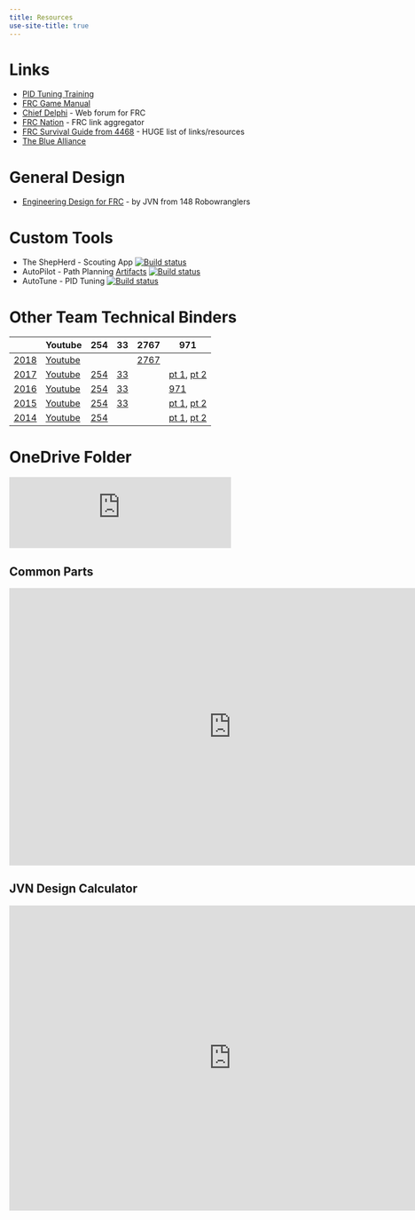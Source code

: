 ```yaml
---
title: Resources
use-site-title: true
---
```


# Links
- [PID Tuning Training](pid)
- [FRC Game Manual](https://www.firstinspires.org/resource-library/frc/competition-manual-qa-system)
- [Chief Delphi](http://www.chiefdelphi.com/) - Web forum for FRC
- [FRC Nation](http://www.frcnation.com/) - FRC link aggregator
- [FRC Survival Guide from 4468](http://fernbanklinks.com/wp-content/uploads/2017/07/FRCSurvivalGuide.pdf) - HUGE list of links/resources
- [The Blue Alliance](https://thebluealliance.com/)

# General Design
- [Engineering Design for FRC](http://people.clarkson.edu/~jcarroll/FIRST/Engineering_Design_Process_in_Competition_Robotics_-_PAPER.20091204.pdf) - by JVN from 148 Robowranglers

# Custom Tools
- The ShepHerd - Scouting App [![Build status](https://ci.appveyor.com/api/projects/status/6ey7i928gu4gjnhm?svg=true)](https://ci.appveyor.com/project/Poppeseed/theherdscouting)
- AutoPilot - Path Planning [Artifacts](https://ci.appveyor.com/project/Poppeseed/autopilot/build/artifacts) [![Build status](https://ci.appveyor.com/api/projects/status/iw8nreoe7rw7w3m6?svg=true)](https://ci.appveyor.com/project/Poppeseed/autopilot)
- AutoTune - PID Tuning [![Build status](https://ci.appveyor.com/api/projects/status/c89bk8wlv3hb1xrq?svg=true)](https://ci.appveyor.com/project/Poppeseed/autotune)

# Other Team Technical Binders

|      | Youtube | 254  | 33   | 2767 | 971  |
|------|---------|------|------|------|------|
| [2018](https://firstfrc.blob.core.windows.net/frc2018/Manual/2018FRCGameSeasonManual.pdf) | [Youtube](https://www.youtube.com/results?search_query=frc+2018+einstein)  |  |  | [2767](https://www.chiefdelphi.com/media/papers/download/5481) |  |
| [2017](https://firstfrc.blob.core.windows.net/frc2017/Manual/2017FRCGameSeasonManual.pdf) | [Youtube](https://www.youtube.com/results?search_query=frc+2017+einstein) |  [254](https://media.team254.com/2017/09/964207d8-technicalBinder2017.pdf) | [33](http://www.killerbees33.com/wp-content/uploads/2018/01/2017%20Design%20Binder.pdf) |  | [pt 1](http://frc971.org/files/2017-TechnicalDocumentation-971.pdf), [pt 2](http://frc971.org/files/2017-ControlsDocumentation-971.pdf) |
| [2016](https://firstfrc.blob.core.windows.net/frc2016manuals/GameManual/FRC-2016-game-manual.pdf) | [Youtube](https://www.youtube.com/results?search_query=frc+2016+einstein) | [254](https://media.team254.com/2016/05/97d107e6-technicalBinder2016.pdf) | [33](http://www.killerbees33.com/wp-content/uploads/2018/01/Design%20Binder%202016.pdf) |  | [971](http://frc971.org/files/2016-TechnicalDocumentation-971.pdf) |
| [2015](https://www.firstinspires.org/sites/default/files/uploads/resource_library/frc/game-and-season-info/archive/2015/GameManual20150407.pdf) | [Youtube](https://www.youtube.com/results?search_query=frc+2015+einstein) | [254](https://media.team254.com/resources/Team_254_Tech_Binder_2015.pdf) | [33](http://www.killerbees33.com/wp-content/uploads/2015/11/Design-Binder-2015.pdf) |  | [pt 1](http://frc971.org/files/2015-TechnicalDocumentation-971.pdf), [pt 2](http://frc971.org/files/2015-ControlsDocumentation-971.pdf) |
| [2014](https://www.firstinspires.org/sites/default/files/uploads/resource_library/frc/game-and-season-info/archive/2014/2014-game-manual.pdf) | [Youtube](https://www.youtube.com/results?search_query=frc+2014+einstein) | [254](https://www.team254.com/first/2014/) |  |  | [pt 1](http://frc971.org/files/2014-TechnicalDocumentation.pdf), [pt 2](http://frc971.org/files/2014-ControlsDocumentation.pdf) |

# OneDrive Folder
<iframe src="https://onedrive.live.com/embed?cid=2D88298C4282E29A&resid=2D88298C4282E29A%2128684&authkey=ANKlG9J_k2CF858" width="400" height="128" frameborder="0" scrolling="no"></iframe>

## Common Parts
<iframe width="800" height="500" frameborder="0" scrolling="no" src="https://onedrive.live.com/embed?resid=2D88298C4282E29A%2121710&authkey=%21AOsWN5yxClb8JDo&em=2&ActiveCell='Parts'!A1&Item=Parts&wdHideGridlines=True&wdDownloadButton=True&wdInConfigurator=True"></iframe>

## JVN Design Calculator
<iframe width="800" height="550" frameborder="0" scrolling="no" src="https://onedrive.live.com/embed?resid=2D88298C4282E29A%2121712&authkey=%21AIwZeArla4xVkCU&em=2&AllowTyping=True&ActiveCell='Custom%201-Speed%20Drive'!C5&wdHideGridlines=True&wdHideHeaders=True&wdDownloadButton=True&wdInConfigurator=True"></iframe>
